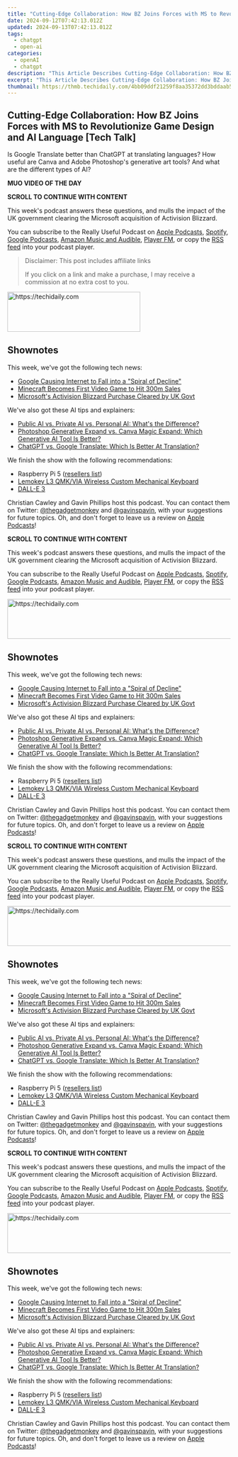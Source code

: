 ```yaml
---
title: "Cutting-Edge Collaboration: How BZ Joins Forces with MS to Revolutionize Game Design and AI Language [Tech Talk]"
date: 2024-09-12T07:42:13.012Z
updated: 2024-09-13T07:42:13.012Z
tags:
  - chatgpt
  - open-ai
categories:
  - openAI
  - chatgpt
description: "This Article Describes Cutting-Edge Collaboration: How BZ Joins Forces with MS to Revolutionize Game Design and AI Language [Tech Talk]"
excerpt: "This Article Describes Cutting-Edge Collaboration: How BZ Joins Forces with MS to Revolutionize Game Design and AI Language [Tech Talk]"
thumbnail: https://thmb.techidaily.com/4bb09ddf21259f8aa35372dd3bddaab5a52e4c2f70a7e62b027db40747b04fa4.jpeg
---
```


## Cutting-Edge Collaboration: How BZ Joins Forces with MS to Revolutionize Game Design and AI Language [Tech Talk]

 Is Google Translate better than ChatGPT at translating languages? How useful are Canva and Adobe Photoshop's generative art tools? And what are the different types of AI?

**MUO VIDEO OF THE DAY**

**SCROLL TO CONTINUE WITH CONTENT**

 This week's podcast answers these questions, and mulls the impact of the UK government clearing the Microsoft acquisition of Activision Blizzard.

 You can subscribe to the Really Useful Podcast on [Apple Podcasts](https://podcasts.apple.com/gb/podcast/the-really-useful-podcast/id1437847131?mt=2), [Spotify](https://open.spotify.com/show/283gDxLd6OTNEpRq6tN7ha), [Google Podcasts](https://www.google.com/podcasts?feed=aHR0cHM6Ly9hbmNob3IuZm0vcy8zMWJlNDcwL3BvZGNhc3QvcnNz), [Amazon Music and Audible](https://music.amazon.co.uk/podcasts/20ab73d4-5da2-46c7-a17f-dc6eb39bdb48/The-Really-Useful-Podcast), [Player FM](https://player.fm/series/the-really-useful-podcast-2491856), or copy the [RSS feed](https://feeds.transistor.fm/the-really-useful-podcast) into your podcast player.

>  Disclaimer: This post includes affiliate links
>
>  If you click on a link and make a purchase, I may receive a commission at no extra cost to you.
>

<!-- affiliate ads begin -->
<a href="https://wigfever.sjv.io/c/5597632/1995803/22899" target="_top" id="1995803">
  <img src="//a.impactradius-go.com/display-ad/22899-1995803" border="0" alt="https://techidaily.com" width="300" height="90"/>
</a>
<img height="0" width="0" src="https://wigfever.sjv.io/i/5597632/1995803/22899" style="position:absolute;visibility:hidden;" border="0" />
<!-- affiliate ads end -->

## Shownotes

 This week, we've got the following tech news:

* [Google Causing Internet to Fall into a "Spiral of Decline"](https://www.pressreader.com/uk/the-sunday-telegraph/20231015/282170770812015)
* [Minecraft Becomes First Video Game to Hit 300m Sales](https://www.bbc.co.uk/news/technology-67105983)
* [Microsoft's Activision Blizzard Purchase Cleared by UK Govt](https://www.theguardian.com/business/2023/oct/13/microsoft-deal-to-buy-call-of-duty-maker-activision-blizzard-cleared-by-uk)

 We've also got these AI tips and explainers:

* [Public AI vs. Private AI vs. Personal AI: What's the Difference?](https://www.makeuseof.com/public-ai-vs-private-ai-vs-personal-ai-whats-the-difference/)
* [Photoshop Generative Expand vs. Canva Magic Expand: Which Generative AI Tool Is Better?](https://www.makeuseof.com/canva-magic-expand-vs-photoshop-generative-expand/)
* [ChatGPT vs. Google Translate: Which Is Better At Translation?](https://www.makeuseof.com/chatgpt-vs-google-translate-which-is-better-at-translation/)

 We finish the show with the following recommendations:

* Raspberry Pi 5 ([resellers list](https://www.raspberrypi.com/resellers/))
* [Lemokey L3 QMK/VIA Wireless Custom Mechanical Keyboard](https://www.lemokey.com/products/lemokey-l3-qmk-via-wireless-custom-mechanical-keyboard?variant=45939346604331)
* [DALL-E 3](https://openai.com/dall-e-3)

 Christian Cawley and Gavin Phillips host this podcast. You can contact them on Twitter: [@thegadgetmonkey](https://twitter.com/thegadgetmonkey) and [@gavinspavin](https://twitter.com/gavinspavin), with your suggestions for future topics. Oh, and don't forget to leave us a review on [Apple Podcasts](http://podcasts.apple.com/gb/podcast/the-really-useful-podcast/id1437847131?mt=2)!

**SCROLL TO CONTINUE WITH CONTENT**

 This week's podcast answers these questions, and mulls the impact of the UK government clearing the Microsoft acquisition of Activision Blizzard.

 You can subscribe to the Really Useful Podcast on [Apple Podcasts](https://podcasts.apple.com/gb/podcast/the-really-useful-podcast/id1437847131?mt=2), [Spotify](https://open.spotify.com/show/283gDxLd6OTNEpRq6tN7ha), [Google Podcasts](https://www.google.com/podcasts?feed=aHR0cHM6Ly9hbmNob3IuZm0vcy8zMWJlNDcwL3BvZGNhc3QvcnNz), [Amazon Music and Audible](https://music.amazon.co.uk/podcasts/20ab73d4-5da2-46c7-a17f-dc6eb39bdb48/The-Really-Useful-Podcast), [Player FM](https://player.fm/series/the-really-useful-podcast-2491856), or copy the [RSS feed](https://feeds.transistor.fm/the-really-useful-podcast) into your podcast player.

<!-- affiliate ads begin -->
<a href="https://ephamedtechinc.pxf.io/c/5597632/2120865/26400?prodsku=mercury" target="_top" id="2120865">
  <img src="//a.impactradius-go.com/display-ad/26400-2120865" border="0" alt="https://techidaily.com" width="728" height="90"/>
</a>
<img height="0" width="0" src="https://ephamedtechinc.pxf.io/i/5597632/2120865/26400?prodsku=mercury" style="position:absolute;visibility:hidden;" border="0" />
<!-- affiliate ads end -->

## Shownotes

 This week, we've got the following tech news:

* [Google Causing Internet to Fall into a "Spiral of Decline"](https://www.pressreader.com/uk/the-sunday-telegraph/20231015/282170770812015)
* [Minecraft Becomes First Video Game to Hit 300m Sales](https://www.bbc.co.uk/news/technology-67105983)
* [Microsoft's Activision Blizzard Purchase Cleared by UK Govt](https://www.theguardian.com/business/2023/oct/13/microsoft-deal-to-buy-call-of-duty-maker-activision-blizzard-cleared-by-uk)

 We've also got these AI tips and explainers:

* [Public AI vs. Private AI vs. Personal AI: What's the Difference?](https://www.makeuseof.com/public-ai-vs-private-ai-vs-personal-ai-whats-the-difference/)
* [Photoshop Generative Expand vs. Canva Magic Expand: Which Generative AI Tool Is Better?](https://www.makeuseof.com/canva-magic-expand-vs-photoshop-generative-expand/)
* [ChatGPT vs. Google Translate: Which Is Better At Translation?](https://www.makeuseof.com/chatgpt-vs-google-translate-which-is-better-at-translation/)

 We finish the show with the following recommendations:

* Raspberry Pi 5 ([resellers list](https://www.raspberrypi.com/resellers/))
* [Lemokey L3 QMK/VIA Wireless Custom Mechanical Keyboard](https://www.lemokey.com/products/lemokey-l3-qmk-via-wireless-custom-mechanical-keyboard?variant=45939346604331)
* [DALL-E 3](https://openai.com/dall-e-3)

 Christian Cawley and Gavin Phillips host this podcast. You can contact them on Twitter: [@thegadgetmonkey](https://twitter.com/thegadgetmonkey) and [@gavinspavin](https://twitter.com/gavinspavin), with your suggestions for future topics. Oh, and don't forget to leave us a review on [Apple Podcasts](http://podcasts.apple.com/gb/podcast/the-really-useful-podcast/id1437847131?mt=2)!

**SCROLL TO CONTINUE WITH CONTENT**

 This week's podcast answers these questions, and mulls the impact of the UK government clearing the Microsoft acquisition of Activision Blizzard.

 You can subscribe to the Really Useful Podcast on [Apple Podcasts](https://podcasts.apple.com/gb/podcast/the-really-useful-podcast/id1437847131?mt=2), [Spotify](https://open.spotify.com/show/283gDxLd6OTNEpRq6tN7ha), [Google Podcasts](https://www.google.com/podcasts?feed=aHR0cHM6Ly9hbmNob3IuZm0vcy8zMWJlNDcwL3BvZGNhc3QvcnNz), [Amazon Music and Audible](https://music.amazon.co.uk/podcasts/20ab73d4-5da2-46c7-a17f-dc6eb39bdb48/The-Really-Useful-Podcast), [Player FM](https://player.fm/series/the-really-useful-podcast-2491856), or copy the [RSS feed](https://feeds.transistor.fm/the-really-useful-podcast) into your podcast player.

<!-- affiliate ads begin -->
<a href="https://ephamedtechinc.pxf.io/c/5597632/2123512/26400" target="_top" id="2123512">
  <img src="//a.impactradius-go.com/display-ad/26400-2123512" border="0" alt="https://techidaily.com" width="728" height="90"/>
</a>
<img height="0" width="0" src="https://ephamedtechinc.pxf.io/i/5597632/2123512/26400" style="position:absolute;visibility:hidden;" border="0" />
<!-- affiliate ads end -->

## Shownotes

 This week, we've got the following tech news:

* [Google Causing Internet to Fall into a "Spiral of Decline"](https://www.pressreader.com/uk/the-sunday-telegraph/20231015/282170770812015)
* [Minecraft Becomes First Video Game to Hit 300m Sales](https://www.bbc.co.uk/news/technology-67105983)
* [Microsoft's Activision Blizzard Purchase Cleared by UK Govt](https://www.theguardian.com/business/2023/oct/13/microsoft-deal-to-buy-call-of-duty-maker-activision-blizzard-cleared-by-uk)

 We've also got these AI tips and explainers:

* [Public AI vs. Private AI vs. Personal AI: What's the Difference?](https://www.makeuseof.com/public-ai-vs-private-ai-vs-personal-ai-whats-the-difference/)
* [Photoshop Generative Expand vs. Canva Magic Expand: Which Generative AI Tool Is Better?](https://www.makeuseof.com/canva-magic-expand-vs-photoshop-generative-expand/)
* [ChatGPT vs. Google Translate: Which Is Better At Translation?](https://www.makeuseof.com/chatgpt-vs-google-translate-which-is-better-at-translation/)

 We finish the show with the following recommendations:

* Raspberry Pi 5 ([resellers list](https://www.raspberrypi.com/resellers/))
* [Lemokey L3 QMK/VIA Wireless Custom Mechanical Keyboard](https://www.lemokey.com/products/lemokey-l3-qmk-via-wireless-custom-mechanical-keyboard?variant=45939346604331)
* [DALL-E 3](https://openai.com/dall-e-3)

 Christian Cawley and Gavin Phillips host this podcast. You can contact them on Twitter: [@thegadgetmonkey](https://twitter.com/thegadgetmonkey) and [@gavinspavin](https://twitter.com/gavinspavin), with your suggestions for future topics. Oh, and don't forget to leave us a review on [Apple Podcasts](http://podcasts.apple.com/gb/podcast/the-really-useful-podcast/id1437847131?mt=2)!

**SCROLL TO CONTINUE WITH CONTENT**

 This week's podcast answers these questions, and mulls the impact of the UK government clearing the Microsoft acquisition of Activision Blizzard.

 You can subscribe to the Really Useful Podcast on [Apple Podcasts](https://podcasts.apple.com/gb/podcast/the-really-useful-podcast/id1437847131?mt=2), [Spotify](https://open.spotify.com/show/283gDxLd6OTNEpRq6tN7ha), [Google Podcasts](https://www.google.com/podcasts?feed=aHR0cHM6Ly9hbmNob3IuZm0vcy8zMWJlNDcwL3BvZGNhc3QvcnNz), [Amazon Music and Audible](https://music.amazon.co.uk/podcasts/20ab73d4-5da2-46c7-a17f-dc6eb39bdb48/The-Really-Useful-Podcast), [Player FM](https://player.fm/series/the-really-useful-podcast-2491856), or copy the [RSS feed](https://feeds.transistor.fm/the-really-useful-podcast) into your podcast player.

<!-- affiliate ads begin -->
<a href="https://appsumo.8odi.net/c/5597632/2130885/7443" target="_top" id="2130885">
  <img src="//a.impactradius-go.com/display-ad/7443-2130885" border="0" alt="https://techidaily.com" width="600" height="90"/>
</a>
<img height="0" width="0" src="https://appsumo.8odi.net/i/5597632/2130885/7443" style="position:absolute;visibility:hidden;" border="0" />
<!-- affiliate ads end -->

## Shownotes

 This week, we've got the following tech news:

* [Google Causing Internet to Fall into a "Spiral of Decline"](https://www.pressreader.com/uk/the-sunday-telegraph/20231015/282170770812015)
* [Minecraft Becomes First Video Game to Hit 300m Sales](https://www.bbc.co.uk/news/technology-67105983)
* [Microsoft's Activision Blizzard Purchase Cleared by UK Govt](https://www.theguardian.com/business/2023/oct/13/microsoft-deal-to-buy-call-of-duty-maker-activision-blizzard-cleared-by-uk)

 We've also got these AI tips and explainers:

* [Public AI vs. Private AI vs. Personal AI: What's the Difference?](https://www.makeuseof.com/public-ai-vs-private-ai-vs-personal-ai-whats-the-difference/)
* [Photoshop Generative Expand vs. Canva Magic Expand: Which Generative AI Tool Is Better?](https://www.makeuseof.com/canva-magic-expand-vs-photoshop-generative-expand/)
* [ChatGPT vs. Google Translate: Which Is Better At Translation?](https://www.makeuseof.com/chatgpt-vs-google-translate-which-is-better-at-translation/)

 We finish the show with the following recommendations:

* Raspberry Pi 5 ([resellers list](https://www.raspberrypi.com/resellers/))
* [Lemokey L3 QMK/VIA Wireless Custom Mechanical Keyboard](https://www.lemokey.com/products/lemokey-l3-qmk-via-wireless-custom-mechanical-keyboard?variant=45939346604331)
* [DALL-E 3](https://openai.com/dall-e-3)

 Christian Cawley and Gavin Phillips host this podcast. You can contact them on Twitter: [@thegadgetmonkey](https://twitter.com/thegadgetmonkey) and [@gavinspavin](https://twitter.com/gavinspavin), with your suggestions for future topics. Oh, and don't forget to leave us a review on [Apple Podcasts](http://podcasts.apple.com/gb/podcast/the-really-useful-podcast/id1437847131?mt=2)!

<ins class="adsbygoogle"
     style="display:block"
     data-ad-format="autorelaxed"
     data-ad-client="ca-pub-7571918770474297"
     data-ad-slot="1223367746"></ins>

<ins class="adsbygoogle"
     style="display:block"
     data-ad-client="ca-pub-7571918770474297"
     data-ad-slot="8358498916"
     data-ad-format="auto"
     data-full-width-responsive="true"></ins>



